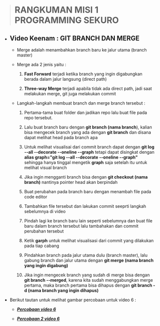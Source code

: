 > # RANGKUMAN MISI 1 PROGRAMMING SEKURO 


* ## Video Keenam : GIT BRANCH DAN MERGE

    - Merge adalah menambahkan branch baru ke jalur utama (branch master)

    - Merge ada 2 jenis yaitu :

        1. **Fast Forward** terjadi ketika branch yang ingin digabungkan berada dalam jalur langsung (direct path)

        2. **Three-way Merge** terjadi apabila tidak ada direct path, jadi saat melakukan merge, git juga melakukan commit

    - Langkah-langkah membuat branch dan merge branch tersebut :

        1. Pertama-tama buat folder dan jadikan repo lalu buat file pada repo tersebut.

        2. Lalu buat branch baru dengan **git branch (nama branch**), kalian bisa mengecek branch yang ada dengan **git branch** dan disana dapat melihat head pada branch apa

        3. Untuk melihat visualisai dari commit branch dapat dengan **git log --all --decorate --oneline --graph** tetapi dapat disingkat dengan **alias graph="git log --all --decorate --oneline --graph"** sehingga hanya tinggal mengetik **graph** saja setelah itu untuk melihat visual branch

        4. Jika ingin mengganti branch bisa dengan **git checkout (nama branch)** nantinya pointer head akan berpindah

        5. Buat perubahan pada branch baru dengan menambah file pada code editor

        6. Tambahkan file tersebut dan lakukan commit seeprti langkah sebelumnya di video

        7. Pindah lagi ke branch baru lain seperti sebelumnya dan buat file baru dalam branch tersebut lalu tambahakan dan commit perubahan tersebut

        8. Ketik **garph** untuk melihat visualisasi dari commit yang dilakukan pada tiap cabang

        9. Pindahkan branch pada jalur utama dulu (branch master), lalu gabung branch dan jalur utama dengan **git merge (nama branch yang ingin digabung)**

        10. Jika ingin mengecek branch yang sudah di merge bisa dengan **git branch --merged**, karena kita sudah menggabungkan merge pertama, maka branch pertama bisa dihapus dengan **git branch -d (nama branch yang ingin dihapus)**

* Berikut tautan untuk melihat gambar percobaan untuk video 6 :

    - ***[Percobaan video 6](https://drive.google.com/file/d/1SkId6p9RoGx3nmFd5XRDM8637U90rTUR/view?usp=sharing)***

    - ***[Percobaan 2 video 6](https://drive.google.com/file/d/1Xv7cJ1cUne2r916MMmHsUmTS3XtllBdc/view?usp=sharing)***